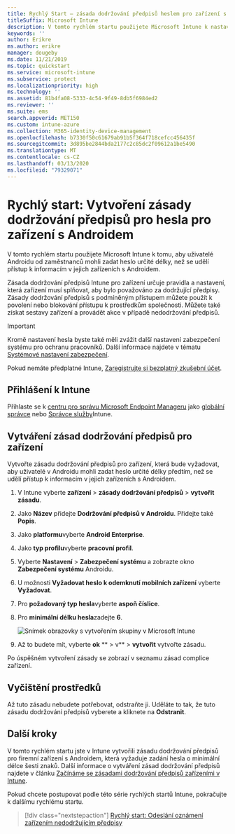 ```yaml
---
title: Rychlý Start – zásada dodržování předpisů heslem pro zařízení s Androidem
titleSuffix: Microsoft Intune
description: V tomto rychlém startu použijete Microsoft Intune k nastavení délky hesla potřebného pro zařízení s Androidem.
keywords: ''
author: Erikre
ms.author: erikre
manager: dougeby
ms.date: 11/21/2019
ms.topic: quickstart
ms.service: microsoft-intune
ms.subservice: protect
ms.localizationpriority: high
ms.technology: ''
ms.assetid: 81b4fa08-5333-4c54-9f49-8db5f6984ed2
ms.reviewer: ''
ms.suite: ems
search.appverid: MET150
ms.custom: intune-azure
ms.collection: M365-identity-device-management
ms.openlocfilehash: b7330f50c61679ab91b5f364f718cefcc456435f
ms.sourcegitcommit: 3d895be2844bda2177c2c85dc2f09612a1be5490
ms.translationtype: MT
ms.contentlocale: cs-CZ
ms.lasthandoff: 03/13/2020
ms.locfileid: "79329071"
---
```

# <a name="quickstart-create-a-password-compliance-policy-for-android-devices"></a>Rychlý start: Vytvoření zásady dodržování předpisů pro hesla pro zařízení s Androidem

V tomto rychlém startu použijete Microsoft Intune k tomu, aby uživatelé Androidu od zaměstnanců mohli zadat heslo určité délky, než se udělí přístup k informacím v jejich zařízeních s Androidem.

Zásada dodržování předpisů Intune pro zařízení určuje pravidla a nastavení, která zařízení musí splňovat, aby bylo považováno za dodržující předpisy. Zásady dodržování předpisů s podmíněným přístupem můžete použít k povolení nebo blokování přístupu k prostředkům společnosti. Můžete také získat sestavy zařízení a provádět akce v případě nedodržování předpisů.

> [!IMPORTANT]
> Kromě nastavení hesla byste také měli zvážit další nastavení zabezpečení systému pro ochranu pracovníků. Další informace najdete v tématu [Systémové nastavení zabezpečení](compliance-policy-create-android-for-work.md).

Pokud nemáte předplatné Intune, [Zaregistrujte si bezplatný zkušební účet](../fundamentals/free-trial-sign-up.md).

## <a name="sign-in-to-intune"></a>Přihlášení k Intune

Přihlaste se k [centru pro správu Microsoft Endpoint Manageru](https://go.microsoft.com/fwlink/?linkid=2109431) jako [globální správce](../fundamentals/users-add.md#types-of-administrators) nebo [Správce služby](../fundamentals/users-add.md#types-of-administrators)Intune.

## <a name="create-a-device-compliance-policy"></a>Vytváření zásad dodržování předpisů pro zařízení

Vytvořte zásadu dodržování předpisů pro zařízení, která bude vyžadovat, aby uživatelé v Androidu mohli zadat heslo určité délky předtím, než se udělí přístup k informacím v jejich zařízeních s Androidem.

1. V Intune vyberte **zařízení** > **zásady dodržování předpisů** > **vytvořit zásadu**.

2. Jako **Název** přidejte **Dodržování předpisů v Androidu**. Přidejte také **Popis**.

3. Jako **platformu**vyberte **Android Enterprise**.

4. Jako **typ profilu**vyberte **pracovní profil**.

5. Vyberte **Nastavení** > **Zabezpečení systému** a zobrazte okno **Zabezpečení systému** Androidu.

6. U možnosti **Vyžadovat heslo k odemknutí mobilních zařízení** vyberte **Vyžadovat**.

7. Pro **požadovaný typ hesla**vyberte **aspoň číslice**.

8. Pro **minimální délku hesla**zadejte **6**.

    ![Snímek obrazovky s vytvořením skupiny v Microsoft Intune](./media/quickstart-set-password-length-android/quickstart-set-password-length-android-01.png)

9. Až to budete mít, vyberte **ok** ** > v** > **vytvořit** vytvořte zásadu.

Po úspěšném vytvoření zásady se zobrazí v seznamu zásad complice zařízení.

## <a name="clean-up-resources"></a>Vyčištění prostředků

Až tuto zásadu nebudete potřebovat, odstraňte ji. Uděláte to tak, že tuto zásadu dodržování předpisů vyberete a kliknete na **Odstranit**.

## <a name="next-steps"></a>Další kroky

V tomto rychlém startu jste v Intune vytvořili zásadu dodržování předpisů pro firemní zařízení s Androidem, která vyžaduje zadání hesla o minimální délce šesti znaků. Další informace o vytváření zásad dodržování předpisů najdete v článku [Začínáme se zásadami dodržování předpisů zařízeními v Intune](device-compliance-get-started.md).

Pokud chcete postupovat podle této série rychlých startů Intune, pokračujte k dalšímu rychlému startu.

> [!div class="nextstepaction"]
> [Rychlý start: Odeslání oznámení zařízením nedodržujícím předpisy](quickstart-send-notification.md)
